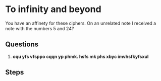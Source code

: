 # To infinity and beyond
You have an affinety for these ciphers. On an unrelated note I received a note with the numbers 5 and 24?

## Questions
1. **oqu yfs vfsppo cqqn yp phmk. hsfs mk phs xbyc imvhsfkyfsxul**

## Steps
